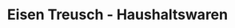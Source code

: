 ---
title: "Eisen Treusch - Haushaltswaren"
url: /reichelsheim-odenwald/eisen-treusch-haushaltswaren/
shop: Haushaltsartikel
---